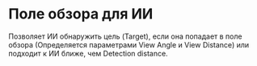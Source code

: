 # Поле обзора для ИИ
Позволяет ИИ обнаружить цель (Target), если она попадает в поле обзора (Определяется параметрами View Angle и View Distance) или подходит к ИИ ближе, чем Detection distance.

